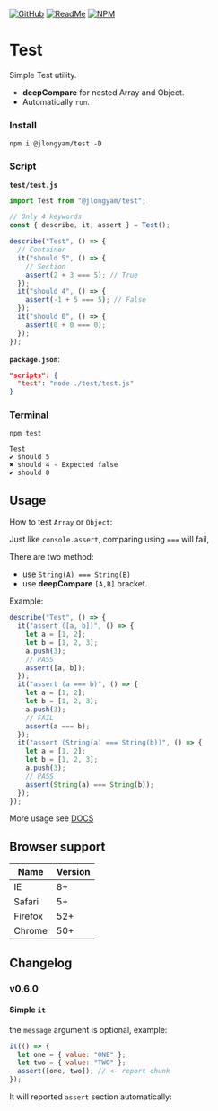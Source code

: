 [![GitHub](https://img.shields.io/badge/GitHub-%23121011.svg?logo=github&logoColor=white)](https://github.com/jlongyam/Test)
[![ReadMe](https://img.shields.io/badge/ReadMe-018EF5?logo=readme&logoColor=fff)](#)
[![NPM](https://nodei.co/npm/@jlongyam/test.svg?style=flat&data=n,v,d&color=blue)](https://www.npmjs.com/package/@jlongyam/test)

# Test

Simple Test utility.

- **deepCompare** for nested Array and Object.
- Automatically `run`.

### Install

```shell
npm i @jlongyam/test -D
```

### Script

**`test/test.js`**

```js
import Test from "@jlongyam/test";

// Only 4 keywords
const { describe, it, assert } = Test();

describe("Test", () => {
  // Container
  it("should 5", () => {
    // Section
    assert(2 + 3 === 5); // True
  });
  it("should 4", () => {
    assert(-1 + 5 === 5); // False
  });
  it("should 0", () => {
    assert(0 + 0 === 0);
  });
});
```

**`package.json`**:

```JSON
"scripts": {
  "test": "node ./test/test.js"
}
```

### Terminal

```shell
npm test
```

```shell
Test
✔ should 5
✖ should 4 - Expected false
✔ should 0
```

## Usage

How to test `Array` or `Object`:

Just like `console.assert`, comparing using `===` will fail,

There are two method:

- use `String(A) === String(B)`
- use **deepCompare** `[A,B]` bracket.

Example:

```js
describe("Test", () => {
  it("assert ([a, b])", () => {
    let a = [1, 2];
    let b = [1, 2, 3];
    a.push(3);
    // PASS
    assert([a, b]);
  });
  it("assert (a === b)", () => {
    let a = [1, 2];
    let b = [1, 2, 3];
    a.push(3);
    // FAIL
    assert(a === b);
  });
  it("assert (String(a) === String(b))", () => {
    let a = [1, 2];
    let b = [1, 2, 3];
    a.push(3);
    // PASS
    assert(String(a) === String(b));
  });
});
```

More usage see [DOCS](./docs/README.md)

## Browser support

| Name    | Version |
| ------- | ------- |
| IE      | 8+      |
| Safari  | 5+      |
| Firefox | 52+     |
| Chrome  | 50+     |

## Changelog

### v0.6.0

#### Simple `it`

the `message` argument is optional, example:

```js
it(() => {
  let one = { value: "ONE" };
  let two = { value: "TWO" };
  assert([one, two]); // <- report chunk
});
```

It will reported `assert` section automatically: